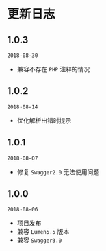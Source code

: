# 更新日志

## 1.0.3
`2018-08-30`
- 兼容不存在 `PHP` 注释的情况

## 1.0.2
`2018-08-14`
- 优化解析出错时提示

## 1.0.1
`2018-08-07`
- 修复 `Swagger2.0` 无法使用问题

## 1.0.0
`2018-08-06`
- 项目发布
- 兼容 `Lumen5.5` 版本
- 兼容 `Swagger3.0`
